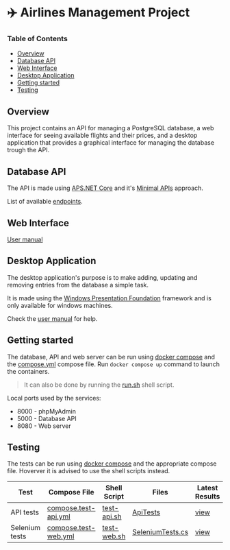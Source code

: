 # :airplane: Airlines Management Project

### Table of Contents
- [Overview](#overview)
- [Database API](#database-api)
- [Web Interface](#web-interface)
- [Desktop Application](#desktop-application)
- [Getting started](#getting-started)
- [Testing](#testing)

## Overview

This project contains an API for managing a PostgreSQL database, a web interface for seeing available flights and their prices, and a desktop application that provides a graphical interface for managing the database trough the API.

## Database API

The API is made using [APS.NET Core](https://github.com/dotnet/aspnetcore) and it's [Minimal APIs](https://learn.microsoft.com/en-us/aspnet/core/fundamentals/minimal-apis/overview?view=aspnetcore-8.0) approach.

List of available [endpoints](./AirportManagement/docs/endpoints.md).

## Web Interface

[User manual](./AirportWeb/README.md)

## Desktop Application

The desktop application's purpose is to make adding, updating and removing entries from the database a simple task.

It is made using the [Windows Presentation Foundation](https://github.com/dotnet/wpf) framework and is only available for windows machines.

Check the [user manual](./AirportManagement/docs/desktop-app-manual.md) for help.

## Getting started

The database, API and web server can be run using [docker compose](https://github.com/docker/compose) and the [compose.yml](./compose.yml) compose file.
Run `docker compose up` command to launch the containers.
> It can also be done by running the [run.sh](./run.sh) shell script.

Local ports used by the services:
- 8000 - phpMyAdmin
- 5000 - Database API
- 8080 - Web server

## Testing

The tests can be run using [docker compose](https://github.com/docker/compose) and the appropriate compose file. Hoverver it is advised to use the shell scripts instead.

| Test | Compose File | Shell Script | Files | Latest Results |
| --- | --- | --- | --- | --- |
| API tests | [compose.test-api.yml](./compose.test-api.yml) | [test-api.sh](./test-api.sh) | [ApiTests](./AirlinesAPI.Tests) | [view](./AirportManagement/api-test-results.md) |
| Selenium tests | [compose.test-web.yml](./compose.test-web.yml) | [test-web.sh](./test-web.sh) | [SeleniumTests.cs](./AirportWeb.Tests/SeleniumTests.cs) | [view](./AirportWebTest/README.md) |

